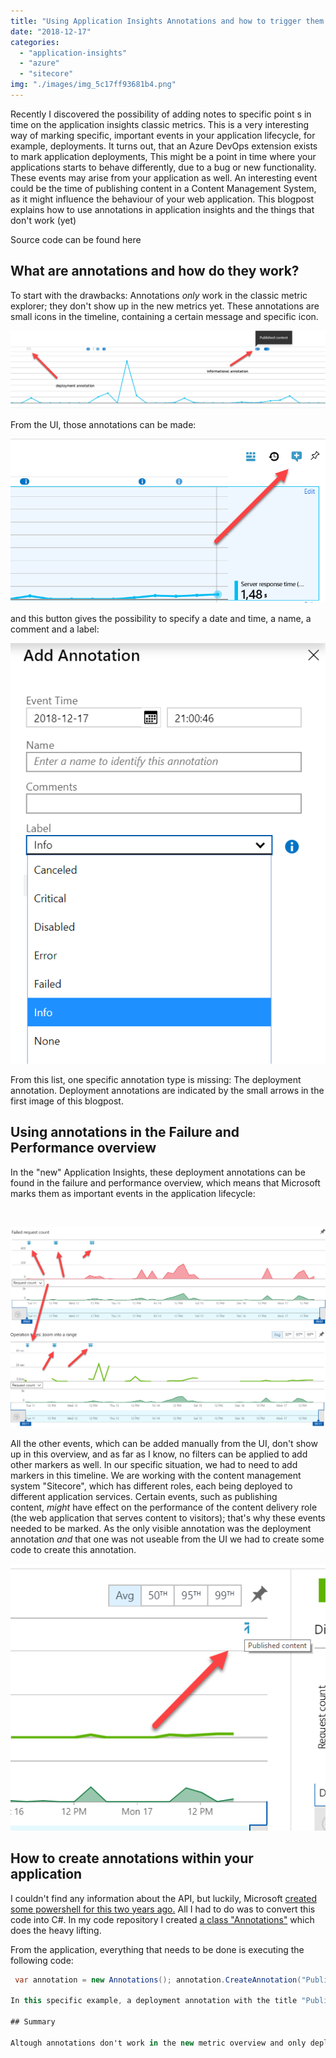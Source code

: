 ```yaml
---
title: "Using Application Insights Annotations and how to trigger them within your application"
date: "2018-12-17"
categories: 
  - "application-insights"
  - "azure"
  - "sitecore"
img: "./images/img_5c17ff93681b4.png"
---
```


Recently I discovered the possibility of adding notes to specific point s in time on the application insights classic metrics. This is a very interesting way of marking specific, important events in your application lifecycle, for example, deployments. It turns out, that an Azure DevOps extension exists to mark application deployments, This might be a point in time where your applications starts to behave differently, due to a bug or new functionality. These events may arise from your application as well. An interesting event could be the time of publishing content in a Content Management System, as it might influence the behaviour of your web application. This blogpost explains how to use annotations in application insights and the things that don't work (yet)

Source code can be found here

## What are annotations and how do they work?

To start with the drawbacks: Annotations _only_ work in the classic metric explorer; they don't show up in the new metrics yet. These annotations are small icons in the timeline, containing a certain message and specific icon.

![](images/img_5c18017e21e40.png)

From the UI, those annotations can be made:

![](images/img_5c1801fc4b264.png)

and this button gives the possibility to specify a date and time, a name, a comment and a label:

![](images/img_5c1802349aba3.png)

From this list, one specific annotation type is missing: The deployment annotation. Deployment annotations are indicated by the small arrows in the first image of this blogpost.

## Using annotations in the Failure and Performance overview

In the "new" Application Insights, these deployment annotations can be found in the failure and performance overview, which means that Microsoft marks them as important events in the application lifecycle:

 

![](images/img_5c180432dd549.png)

All the other events, which can be added manually from the UI, don't show up in this overview, and as far as I know, no filters can be applied to add other markers as well. In our specific situation, we had to need to add markers in this timeline. We are working with the content management system "Sitecore", which has different roles, each being deployed to different application services. Certain events, such as publishing content, _might_ have effect on the performance of the content delivery role (the web application that serves content to visitors); that's why these events needed to be marked. As the only visible annotation was the deployment annotation _and_ that one was not useable from the UI we had to create some code to create this annotation.

![](images/img_5c180603ae3a7.png)

## How to create annotations within your application

I couldn't find any information about the API, but luckily, Microsoft [created some powershell for this two years ago.](https://azure.microsoft.com/nl-nl/blog/application-insights-powershell-script-available-for-creating-release-annotations/) All I had to do was to convert this code into C#. In my code repository I created [a class "Annotations"](https://github.com/BasLijten/sitecore-application-insights-annotations/blob/master/src/Feature/Annotations/code/Annotations.cs) which does the heavy lifting.

From the application, everything that needs to be done is executing the following code:

```csharp
 var annotation = new Annotations(); annotation.CreateAnnotation("Published content", AICategory.Deployment); ```

In this specific example, a deployment annotation with the title "Published content" will be made, as shown in the previous image.

## Summary

Altough annotations don't work in the new metric overview and only deployment annotations are shown in the new application insights Failure and Performance overview, it can be of great use to mark (very) important events in your application lifecycle. This API helps to do the heavy lifiting and add annotations in a very convenient way.
